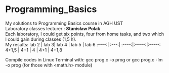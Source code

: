 # Programming_Basics
My solutions to Programming Basics course in AGH UST \
Laboratory classes lecturer : **Stanisław Polak** \
Each laboratory, I could get six points, four from home tasks, and two which I could gain during classes (1,5 h). \
My results:
lab 2 | lab 3| lab 4 | lab 5 | lab 6
:----:| :---:| :----:|:-----:|:-----:
4+1,5 | 4+1  | 4     | 4+1   | 4+1,8 



Compile codes in Linux Terminal with: gcc prog.c -o prog or gcc prog.c -lm -o prog (for those with <math.h> module)
